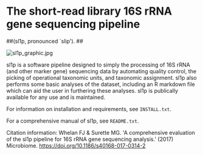 # The short-read library 16S rRNA gene sequencing pipeline #
##(sl1p, pronounced `slip'). ##

![sl1p_graphic.jpg](https://bitbucket.org/repo/x8Ardxn/images/2793309766-sl1p_graphic.jpg)

sl1p is a software pipeline designed to simply the processing of 16S rRNA (and other marker gene) sequencing data by automating quality control, the picking of operational taxonomic units, and taxonomic assignment. sl1p also performs some basic analyses of the dataset, including an R markdown file which can aid the user in furthering these analyses. sl1p is publically available for any use and is maintained.

For information on installation and requirements, see `INSTALL.txt`.

For a comprehensive manual of sl1p, see `README.txt`.

Citation information: Whelan FJ & Surette MG. 'A comprehensive evaluation of the sl1p pipeline for 16S rRNA gene sequencing analysis.' (2017) Microbiome. https://doi.org/10.1186/s40168-017-0314-2